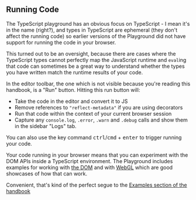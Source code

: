 ## Running Code

The TypeScript playground has an obvious focus on TypeScript - I mean it's in the name (right?), and types in TypeScript are ephemeral (they don't affect the running code) so earlier versions of the Playground did not have support for running the code in your browser.

This turned out to be an oversight, because there are cases where the TypeScript types cannot perfectly map the JavaScript runtime and `eval`ing that code can sometimes be a great way to understand whether the types you have written match the runtime results of your code.

In the editor toolbar, the one which is not visible because you're reading this handbook, is a "Run" button. Hitting this run button will:

- Take the code in the editor and convert it to JS
- Remove references to `"reflect-metadata"` if you are using decorators
- Run that code within the context of your current browser session
- Capture any `console.log`, `.error`, `.warn` and `.debug` calls and show them in the sidebar "Logs" tab.

You can also use the key command <kbd>ctrl</kbd>/<kbd>cmd</kbd> + <kbd>enter</kbd> to trigger running your code.

Your code running in your browser means that you can experiment with the DOM APIs inside a TypeScript environment. The Playground includes examples for working with [the DOM](https://www.typescriptlang.org/play?useJavaScript=trueq=185#example/typescript-with-web) and with [WebGL](https://www.typescriptlang.org/play/?useJavaScript=trueq=461#example/typescript-with-webgl) which are good showcases of how that can work.

Convenient, that's kind of the perfect segue to the [Examples section of the handbook](/play#handbook-2)
